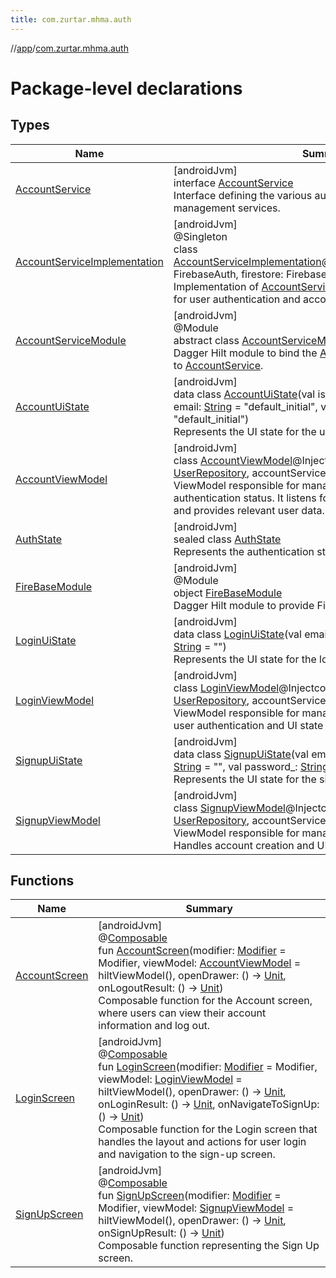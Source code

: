 ```yaml
---
title: com.zurtar.mhma.auth
---
```

//[app](../../index.html)/[com.zurtar.mhma.auth](index.html)



# Package-level declarations



## Types


| Name | Summary |
|---|---|
| [AccountService](-account-service/index.html) | [androidJvm]<br>interface [AccountService](-account-service/index.html)<br>Interface defining the various authentication and account management services. |
| [AccountServiceImplementation](-account-service-implementation/index.html) | [androidJvm]<br>@Singleton<br>class [AccountServiceImplementation](-account-service-implementation/index.html)@Injectconstructor(firebaseAuth: FirebaseAuth, firestore: FirebaseFirestore) : [AccountService](-account-service/index.html)<br>Implementation of [AccountService](-account-service/index.html) that interacts with Firebase for user authentication and account management. |
| [AccountServiceModule](-account-service-module/index.html) | [androidJvm]<br>@Module<br>abstract class [AccountServiceModule](-account-service-module/index.html)<br>Dagger Hilt module to bind the [AccountServiceImplementation](-account-service-implementation/index.html) to [AccountService](-account-service/index.html). |
| [AccountUiState](-account-ui-state/index.html) | [androidJvm]<br>data class [AccountUiState](-account-ui-state/index.html)(val isLoggedIn: [Boolean](https://kotlinlang.org/api/core/kotlin-stdlib/kotlin/-boolean/index.html) = false, val email: [String](https://kotlinlang.org/api/core/kotlin-stdlib/kotlin/-string/index.html) = &quot;default_initial&quot;, val displayName: [String](https://kotlinlang.org/api/core/kotlin-stdlib/kotlin/-string/index.html) = &quot;default_initial&quot;)<br>Represents the UI state for the user's account. |
| [AccountViewModel](-account-view-model/index.html) | [androidJvm]<br>class [AccountViewModel](-account-view-model/index.html)@Injectconstructor(userRepository: [UserRepository](../com.zurtar.mhma.data/-user-repository/index.html), accountService: [AccountService](-account-service/index.html)) : [ViewModel](https://developer.android.com/reference/kotlin/androidx/lifecycle/ViewModel.html)<br>ViewModel responsible for managing user account state and authentication status. It listens for authentication state changes and provides relevant user data. |
| [AuthState](-auth-state/index.html) | [androidJvm]<br>sealed class [AuthState](-auth-state/index.html)<br>Represents the authentication state of the user |
| [FireBaseModule](-fire-base-module/index.html) | [androidJvm]<br>@Module<br>object [FireBaseModule](-fire-base-module/index.html)<br>Dagger Hilt module to provide Firebase-related dependencies. |
| [LoginUiState](-login-ui-state/index.html) | [androidJvm]<br>data class [LoginUiState](-login-ui-state/index.html)(val email: [String](https://kotlinlang.org/api/core/kotlin-stdlib/kotlin/-string/index.html) = &quot;&quot;, val password: [String](https://kotlinlang.org/api/core/kotlin-stdlib/kotlin/-string/index.html) = &quot;&quot;)<br>Represents the UI state for the login screen. |
| [LoginViewModel](-login-view-model/index.html) | [androidJvm]<br>class [LoginViewModel](-login-view-model/index.html)@Injectconstructor(userRepository: [UserRepository](../com.zurtar.mhma.data/-user-repository/index.html), accountService: [AccountService](-account-service/index.html)) : [ViewModel](https://developer.android.com/reference/kotlin/androidx/lifecycle/ViewModel.html)<br>ViewModel responsible for managing the login process. Handles user authentication and UI state updates. |
| [SignupUiState](-signup-ui-state/index.html) | [androidJvm]<br>data class [SignupUiState](-signup-ui-state/index.html)(val email: [String](https://kotlinlang.org/api/core/kotlin-stdlib/kotlin/-string/index.html) = &quot;&quot;, val password: [String](https://kotlinlang.org/api/core/kotlin-stdlib/kotlin/-string/index.html) = &quot;&quot;, val password_: [String](https://kotlinlang.org/api/core/kotlin-stdlib/kotlin/-string/index.html) = &quot;&quot;)<br>Represents the UI state for the signup screen. |
| [SignupViewModel](-signup-view-model/index.html) | [androidJvm]<br>class [SignupViewModel](-signup-view-model/index.html)@Injectconstructor(userRepository: [UserRepository](../com.zurtar.mhma.data/-user-repository/index.html), accountService: [AccountService](-account-service/index.html)) : [ViewModel](https://developer.android.com/reference/kotlin/androidx/lifecycle/ViewModel.html)<br>ViewModel responsible for managing the signup process. Handles account creation and UI state updates. |


## Functions


| Name | Summary |
|---|---|
| [AccountScreen](-account-screen.html) | [androidJvm]<br>@[Composable](https://developer.android.com/reference/kotlin/androidx/compose/runtime/Composable.html)<br>fun [AccountScreen](-account-screen.html)(modifier: [Modifier](https://developer.android.com/reference/kotlin/androidx/compose/ui/Modifier.html) = Modifier, viewModel: [AccountViewModel](-account-view-model/index.html) = hiltViewModel(), openDrawer: () -&gt; [Unit](https://kotlinlang.org/api/core/kotlin-stdlib/kotlin/-unit/index.html), onLogoutResult: () -&gt; [Unit](https://kotlinlang.org/api/core/kotlin-stdlib/kotlin/-unit/index.html))<br>Composable function for the Account screen, where users can view their account information and log out. |
| [LoginScreen](-login-screen.html) | [androidJvm]<br>@[Composable](https://developer.android.com/reference/kotlin/androidx/compose/runtime/Composable.html)<br>fun [LoginScreen](-login-screen.html)(modifier: [Modifier](https://developer.android.com/reference/kotlin/androidx/compose/ui/Modifier.html) = Modifier, viewModel: [LoginViewModel](-login-view-model/index.html) = hiltViewModel(), openDrawer: () -&gt; [Unit](https://kotlinlang.org/api/core/kotlin-stdlib/kotlin/-unit/index.html), onLoginResult: () -&gt; [Unit](https://kotlinlang.org/api/core/kotlin-stdlib/kotlin/-unit/index.html), onNavigateToSignUp: () -&gt; [Unit](https://kotlinlang.org/api/core/kotlin-stdlib/kotlin/-unit/index.html))<br>Composable function for the Login screen that handles the layout and actions for user login and navigation to the sign-up screen. |
| [SignUpScreen](-sign-up-screen.html) | [androidJvm]<br>@[Composable](https://developer.android.com/reference/kotlin/androidx/compose/runtime/Composable.html)<br>fun [SignUpScreen](-sign-up-screen.html)(modifier: [Modifier](https://developer.android.com/reference/kotlin/androidx/compose/ui/Modifier.html) = Modifier, viewModel: [SignupViewModel](-signup-view-model/index.html) = hiltViewModel(), openDrawer: () -&gt; [Unit](https://kotlinlang.org/api/core/kotlin-stdlib/kotlin/-unit/index.html), onSignUpResult: () -&gt; [Unit](https://kotlinlang.org/api/core/kotlin-stdlib/kotlin/-unit/index.html))<br>Composable function representing the Sign Up screen. |

